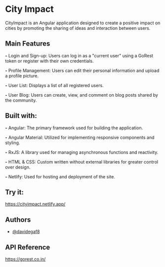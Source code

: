
# City Impact

CityImpact is an Angular application designed to create a positive impact on cities by promoting the sharing of ideas and interaction between users.

## Main Features

**-**  Login and Sign-up: Users can log in as a "current user" using a GoRest token or register with their own credentials.

**-**  Profile Management: Users can edit their personal information and upload a profile picture.

**-**  User List: Displays a list of all registered users.

**-** User Blog: Users can create, view, and comment on blog posts shared by the community.


## Built with:

**-** Angular: The primary framework used for building the application.

**-** Angular Material: Utilized for implementing responsive components and styling.

**-** RxJS: A library used for managing asynchronous functions and reactivity.

**-** HTML & CSS: Custom written without external libraries for greater control over design.

**-** Netlify: Used for hosting and deployment of the site.



## Try it:

https://cityimpact.netlify.app/


## Authors

- [@davidegaf8](https://github.com/davidegaf8)


## API Reference

https://gorest.co.in/